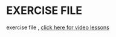 EXERCISE FILE
=============

exercise file , 
[click here for video lessons](https://youtu.be/IZhYGec2Ex4)
